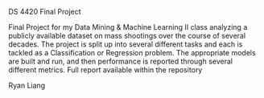 DS 4420 Final Project

Final Project for my Data Mining & Machine Learning II class analyzing a publicly available dataset on mass shootings over the course of several decades. The project is split up into several different tasks and each is tackled as a Classification or Regression problem. The appropriate models are built and run, and then performance is reported through several different metrics. Full report available within the repository

Ryan Liang